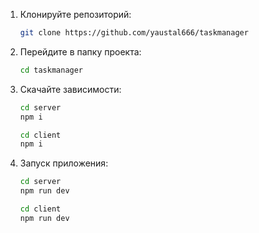 1. Клонируйте репозиторий:
   ```bash
   git clone https://github.com/yaustal666/taskmanager
   ```
2. Перейдите в папку проекта:
    ```bash
    cd taskmanager
    ```
3. Скачайте зависимости:
    ```bash
    cd server
    npm i
    ```

    ```bash
    cd client
    npm i
    ```
4. Запуск приложения:
    ```bash
    cd server
    npm run dev
    ```
    ```bash
    cd client
    npm run dev
    ```
